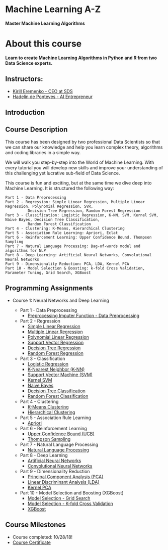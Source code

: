 # Machine Learning A-Z
**Master Machine Learning Algorithms**

# About this course
**Learn to create Machine Learning Algorithms in Python and R from two Data Science experts.**

##  Instructors: 
- [Kirill Eremenko - CEO at SDS](https://au.linkedin.com/in/keremenko)
- [Hadelin de Ponteves - AI Entrepreneur](https://www.udemy.com/user/hadelin-de-ponteves/)

## Introduction
## Course Description
This course has been designed by two professional Data Scientists so that we can share our knowledge and help you learn complex theory, algorithms and coding libraries in a simple way.

We will walk you step-by-step into the World of Machine Learning. With every tutorial you will develop new skills and improve your understanding of this challenging yet lucrative sub-field of Data Science.

This course is fun and exciting, but at the same time we dive deep into Machine Learning. It is structured the following way:

    Part 1 - Data Preprocessing
    Part 2 - Regression: Simple Linear Regression, Multiple Linear Regression, Polynomial Regression, SVR, 
              Decision Tree Regression, Random Forest Regression
    Part 3 - Classification: Logistic Regression, K-NN, SVM, Kernel SVM, Naive Bayes, Decision Tree Classification, 
              Random Forest Classification
    Part 4 - Clustering: K-Means, Hierarchical Clustering
    Part 5 - Association Rule Learning: Apriori, Eclat
    Part 6 - Reinforcement Learning: Upper Confidence Bound, Thompson Sampling
    Part 7 - Natural Language Processing: Bag-of-words model and algorithms for NLP
    Part 8 - Deep Learning: Artificial Neural Networks, Convolutional Neural Networks
    Part 9 - Dimensionality Reduction: PCA, LDA, Kernel PCA
    Part 10 - Model Selection & Boosting: k-fold Cross Validation, Parameter Tuning, Grid Search, XGBoost

## Programming Assignments

- Course 1: Neural Networks and Deep Learning

  - Part 1 - Data Preprocessing
    - [Preprocessing Imputer Function - Data Preprocessing](https://github.com/philtsmith570/Machine_Learning_A-Z/tree/master/Machine%20Learning%20A-Z%20Folder/Part%201%20-%20Data%20Preprocessing/data_preprocessing.py)
  - Part 2 - Regression
    - [Simple Linear Regression](https://github.com/philtsmith570/Machine_Learning_A-Z/tree/master/Machine%20Learning%20A-Z%20Folder/Part%202%20-%20Regression/Section%204%20-%20Simple%20Linear%20Regression/Simple_Linear_Regression/simple_linear_regression.py)
    - [Multiple Linear Regression](https://github.com/philtsmith570/Machine_Learning_A-Z/tree/master/Machine%20Learning%20A-Z%20Folder/Part%202%20-%20Regression/Section%205%20-%20Multiple%20Linear%20Regression/Multiple_Linear_Regression/multiple_linear_regression.py)
    - [Polynomial Linear Regression](https://github.com/philtsmith570/Machine_Learning_A-Z/tree/master/Machine%20Learning%20A-Z%20Folder/Part%202%20-%20Regression/Section%206%20-%20Polynomial%20Regression/Polynomial_Regression/polynomial_regression.py)
    - [Support Vector Regression](https://github.com/philtsmith570/Machine_Learning_A-Z/tree/master/Machine%20Learning%20A-Z%20Folder/Part%202%20-%20Regression/Section%207%20-%20Support%20Vector%20Regression%20(SVR)/SVR/SupportVectorReg.py)
    - [Decision Tree Regression](https://github.com/philtsmith570/Machine_Learning_A-Z/tree/master/Machine%20Learning%20A-Z%20Folder/Part%202%20-%20Regression/Section%208%20-%20Decision%20Tree%20Regression/Decision_Tree_Regression/decision_tree_regression.py)
    - [Random Forest Regression](https://github.com/philtsmith570/Machine_Learning_A-Z/tree/master/Machine%20Learning%20A-Z%20Folder/Part%202%20-%20Regression/Section%209%20-%20Random%20Forest%20Regression/Random_Forest_Regression/random_forest_regression.py) 
  - Part 3 - Classification
      - [Logistic Regression](https://github.com/philtsmith570/Machine_Learning_A-Z/tree/master/Machine%20Learning%20A-Z%20Folder/Part%203%20-%20Classification/Section%2014%20-%20Logistic%20Regression/Logistic_Regression/logistic_regression.py)
      - [K-Nearest Neighbor (K-NN)](https://github.com/philtsmith570/Machine_Learning_A-Z/tree/master/Machine%20Learning%20A-Z%20Folder/Part%203%20-%20Classification/Section%2015%20-%20K-Nearest%20Neighbors%20(K-NN)/K_Nearest_Neighbors/knn.py)
      - [Support Vector Machine (SVM)](https://github.com/philtsmith570/Machine_Learning_A-Z/tree/master/Machine%20Learning%20A-Z%20Folder/Part%203%20-%20Classification/Section%2016%20-%20Support%20Vector%20Machine%20(SVM)/SVM/svm.py)
      - [Kernel SVM](https://github.com/philtsmith570/Machine_Learning_A-Z/tree/master/Machine%20Learning%20A-Z%20Folder/Part%203%20-%20Classification/Section%2017%20-%20Kernel%20SVM/Kernel_SVM/kernel_svm.py)
      - [Naive Bayes](https://github.com/philtsmith570/Machine_Learning_A-Z/tree/master/Machine%20Learning%20A-Z%20Folder/Part%203%20-%20Classification/Section%2018%20-%20Naive%20Bayes/Naive_Bayes/naive_bayes.py)
      - [Decision Tree Classification](https://github.com/philtsmith570/Machine_Learning_A-Z/tree/master/Machine%20Learning%20A-Z%20Folder/Part%203%20-%20Classification/Section%2019%20-%20Decision%20Tree%20Classification/Decision_Tree_Classification/decision_tree_classification.py)
      - [Random Forest Classification](https://github.com/philtsmith570/Machine_Learning_A-Z/tree/master/Machine%20Learning%20A-Z%20Folder/Part%203%20-%20Classification/Section%2020%20-%20Random%20Forest%20Classification/Random_Forest_Classification/random_forest_classification.py) 
  - Part 4 - Clustering
    - [K-Means Clustering](https://github.com/philtsmith570/Machine_Learning_A-Z/tree/master/Machine%20Learning%20A-Z%20Folder/Part%204%20-%20Clustering/Section%2024%20-%20K-Means%20Clustering/K_Means/kmeans.py)
    - [Hierarchical Clustering](https://github.com/philtsmith570/Machine_Learning_A-Z/tree/master/Machine%20Learning%20A-Z%20Folder/Part%204%20-%20Clustering/Section%2025%20-%20Hierarchical%20Clustering/Hierarchical_Clustering/hc.py)
  - Part 5 - Association Rule Learning
    - [Apriori](https://github.com/philtsmith570/Machine_Learning_A-Z/tree/master/Machine%20Learning%20A-Z%20Folder/Part%205%20-%20Association%20Rule%20Learning/Section%2028%20-%20Apriori/Apriori_Python/apriori.py)
  - Part 6 - Reinforcement Learning
    - [Upper Confidence Bound (UCB)](https://github.com/philtsmith570/Machine_Learning_A-Z/tree/master/Machine%20Learning%20A-Z%20Folder/Part%206%20-%20Reinforcement%20Learning/Section%2032%20-%20Upper%20Confidence%20Bound%20(UCB)/UCB/upper_confidence_bound.py)
    - [Thompson Sampling](https://github.com/philtsmith570/Machine_Learning_A-Z/tree/master/Machine%20Learning%20A-Z%20Folder/Part%206%20-%20Reinforcement%20Learning/Section%2033%20-%20Thompson%20Sampling/Thompson_Sampling/thompson_sampling.py)
  - Part 7 - Natural Language Processing
    - [Natural Language Processing](https://github.com/philtsmith570/Machine_Learning_A-Z/tree/master/Machine%20Learning%20A-Z%20Folder/Part%207%20-%20Natural%20Language%20Processing/Section%2036%20-%20Natural%20Language%20Processing/Natural_Language_Processing/natural_language_processing.py)
  - Part 8 - Deep Learning
    - [Artificial Neural Networks](https://github.com/philtsmith570/Machine_Learning_A-Z/tree/master/Machine%20Learning%20A-Z%20Folder/Part%208%20-%20Deep%20Learning/Section%2039%20-%20Artificial%20Neural%20Networks%20(ANN)/Artificial_Neural_Networks/ann.py)
    - [Convolutional Neural Networks](https://github.com/philtsmith570/Machine_Learning_A-Z/tree/master/Machine%20Learning%20A-Z%20Folder/Part%208%20-%20Deep%20Learning/Section%2040%20-%20Convolutional%20Neural%20Networks%20(CNN)/Convolutional_Neural_Networks/cnn.py)
  - Part 9 - Dimensionality Reduction
    - [Principal Component Analysis (PCA)](https://github.com/philtsmith570/Machine_Learning_A-Z/tree/master/Machine%20Learning%20A-Z%20Folder/Part%209%20-%20Dimensionality%20Reduction/Section%2043%20-%20Principal%20Component%20Analysis%20(PCA)/PCA/pca.py)
     - [Linear Discriminant Analysis (LDA)](https://github.com/philtsmith570/Machine_Learning_A-Z/tree/master/Machine%20Learning%20A-Z%20Folder/Part%209%20-%20Dimensionality%20Reduction/Section%2044%20-%20Linear%20Discriminant%20Analysis%20(LDA)/LDA/lda.py)
      - [Kernel PCA](https://github.com/philtsmith570/Machine_Learning_A-Z/tree/master/Machine%20Learning%20A-Z%20Folder/Part%209%20-%20Dimensionality%20Reduction/Section%2045%20-%20Kernel%20PCA/Kernel_PCA/kernel_pca.py)
  - Part 10 - Model Selection and Boosting (XGBoost)
    - [Model Selection - Grid Search](https://github.com/philtsmith570/Machine_Learning_A-Z/tree/master/Machine%20Learning%20A-Z%20Folder/Part%2010%20-%20Model%20Selection%20%26%20Boosting/Section%2048%20-%20Model%20Selection/Model_Selection/grid_search.py)
    - [Model Selection - K-fold Cross Validation](https://github.com/philtsmith570/Machine_Learning_A-Z/tree/master/Machine%20Learning%20A-Z%20Folder/Part%2010%20-%20Model%20Selection%20%26%20Boosting/Section%2048%20-%20Model%20Selection/Model_Selection/k_fold_cross_validation.py)
    - [XGBoost](https://github.com/philtsmith570/Machine_Learning_A-Z/tree/master/Machine%20Learning%20A-Z%20Folder/Part%2010%20-%20Model%20Selection%20%26%20Boosting/Section%2049%20-%20XGBoost/XGBoost/xgboost.py)
## Course Milestones
- Course completed: 10/28/18!
- [Course Certificate](https://github.com/philtsmith570/Machine_Learning_A-Z/blob/master/Machine_Learning_A-Z.pdf)
